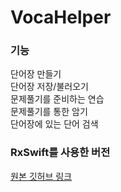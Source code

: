 # VocaHelper

### 기능
단어장 만들기  
단어장 저장/불러오기  
문제풀기를 준비하는 연습  
문제풀기를 통한 암기  
단어장에 있는 단어 검색  

### RxSwift를 사용한 버전
[원본 깃허브 링크](https://github.com/JD-man/VocaHelperOrigin)
